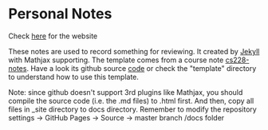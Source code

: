 # Personal Notes

Check [here](https://lecanyu.github.io/Notes/) for the website

These notes are used to record something for reviewing. It created by [Jekyll](https://jekyllrb.com/) with Mathjax supporting. The template comes from a course note [cs228-notes](https://ermongroup.github.io/cs228-notes/). Have a look its github source [code](https://github.com/ermongroup/cs228-notes) or check the "template" directory to understand how to use this template.


Note: since github doesn't support 3rd plugins like Mathjax, you should compile the source code (i.e. the .md files) to .html first. And then, copy all files in \_site directory to docs directory. Remember to modify the repository settings -> GitHub Pages -> Source -> master branch /docs folder


